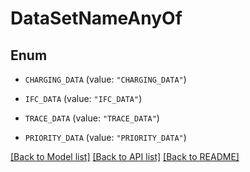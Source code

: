 # DataSetNameAnyOf

## Enum


* `CHARGING_DATA` (value: `"CHARGING_DATA"`)

* `IFC_DATA` (value: `"IFC_DATA"`)

* `TRACE_DATA` (value: `"TRACE_DATA"`)

* `PRIORITY_DATA` (value: `"PRIORITY_DATA"`)


[[Back to Model list]](../README.md#documentation-for-models) [[Back to API list]](../README.md#documentation-for-api-endpoints) [[Back to README]](../README.md)


